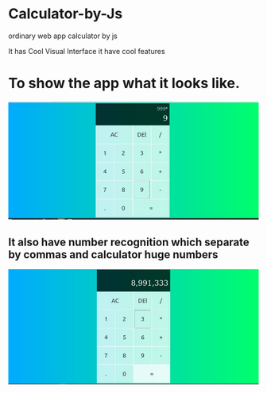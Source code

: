 # Calculator-by-Js
ordinary web app calculator  by js


It has Cool Visual Interface 
it have cool features 

# To show the app what it looks like.

![Example 1](https://github.com/chapimenge3/Calculator-by-Js/blob/master/example1.jpeg)
 
## It also have number recognition which separate by commas and calculator huge numbers

![Example 2](https://github.com/chapimenge3/Calculator-by-Js/blob/master/example2.jpeg)
